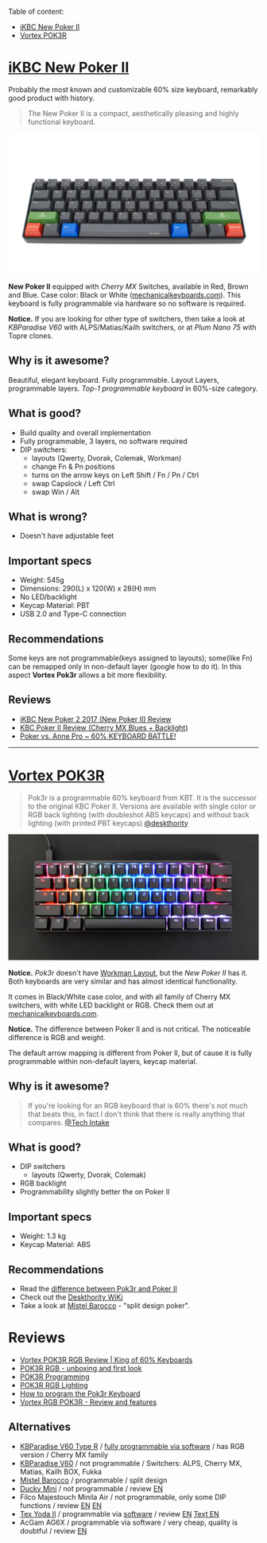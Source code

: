 Table of content:
- [iKBC New Poker II](#ikbc-new-poker-ii)
- [Vortex POK3R](#vortex-pok3r)

# [iKBC New Poker II](https://www.ikbckeyboard.com/product-page/new-poker-ii-black)

Probably the most known and customizable 60% size keyboard, remarkably good product with history.

> The New Poker II is a compact, aesthetically pleasing and highly functional keyboard.

![img](poker_ii.jpg?style=centerme)

**New Poker II** equipped with *Cherry MX* Switches, available in Red, Brown and Blue. Case color: Black or White ([mechanicalkeyboards.com](https://mechanicalkeyboards.com/shop/index.php?l=product_list&c=483)). This keyboard is fully programmable via hardware so no software is required.

**Notice.** If you are looking for other type of switchers, then take a look at *KBParadise V60* with ALPS/Matias/Kailh switchers, or at *Plum Nano 75* with Topre clones.

## Why is it awesome?
Beautiful, elegant keyboard. Fully programmable. Layout Layers, programmable layers. *Top-1 programmable keyboard* in 60%-size category.

## What is good?
- Build quality and overall implementation
- Fully programmable, 3 layers, no software required
- DIP switchers:
  * layouts (Qwerty, Dvorak, Colemak, Workman)
  * change Fn & Pn positions
  * turns on the arrow keys on Left Shift / Fn / Pn / Ctrl
  *  swap Capslock / Left Ctrl
   * swap Win / Alt

## What is wrong?
- Doesn't have adjustable feet

## Important specs
- Weight: 545g
- Dimensions: 290(L) x 120(W) x 28(H) mm
- No LED/backlight
- Keycap Material: PBT
- USB 2.0 and Type-C connection

## Recommendations
Some keys are not programmable(keys assigned to layouts); some(like Fn) can be remapped only in non-default layer (google how to do it). In this aspect **Vortex Pok3r** allows a bit more flexibility.

## Reviews
- [iKBC New Poker 2 2017 (New Poker II) Review](https://youtu.be/OEn0NfkS7ls)
- [KBC Poker II Review (Cherry MX Blues + Backlight)](https://youtu.be/ozMMsHJ4ix8)
- [Poker vs. Anne Pro ~ 60% KEYBOARD BATTLE!](https://youtu.be/EbnRgkCS73w)

---

# [Vortex POK3R](http://www.vortexgear.tw/vortex2_3.asp?kind=47&kind2=220)

> Pok3r is a programmable 60% keyboard from KBT. It is the successor to the original KBC Poker II. Versions are available with single color or RGB back lighting (with doubleshot ABS keycaps) and without back lighting (with printed PBT keycaps) [@deskthority](https://deskthority.net/wiki/Vortex_Pok3r)

![img](pok3r.jpg?style=centerme)

**Notice.** *Pok3r* doesn't have [Workman Layout](http://workmanlayout.org/), but the *New Poker II* has it. Both keyboards are very similar and has almost identical functionality.

It comes in Black/White case color, and with all family of Cherry MX switchers, with white LED backlight or RGB. Check them out at [mechanicalkeyboards.com](https://mechanicalkeyboards.com/shop/index.php?l=product_list&c=165).

**Notice.** The difference between Poker II and is not critical. The noticeable difference is RGB and weight.

The default arrow mapping is different from Poker II, but of cause it is fully programmable within non-default layers, keycap material.

## Why is it awesome?
> If you're looking for an RGB keyboard that is 60% there's not much that beats this, in fact I don't think that there is really anything that compares. [@Tech Intake](https://youtu.be/ppeti2j4qBE)

## What is good?
- DIP switchers
  * layouts (Qwerty, Dvorak, Colemak)
- RGB backlight
- Programmability slightly better the on Poker II

## Important specs
- Weight: 1.3 kg
- Keycap Material: ABS

## Recommendations
- Read the [difference between Pok3r and Poker II](https://www.reddit.com/r/MechanicalKeyboards/comments/6cq2sk/poker_ii_vs_pok3r_vs_new_poker_ii_programming/)
- Check out the [Deskthority WiKi](https://deskthority.net/wiki/Vortex_Pok3r)
- Take a look at [Mistel Barocco](../mistel_barocco/README.md) - "split design poker".

# Reviews
- [Vortex POK3R RGB Review | King of 60% Keyboards](https://youtu.be/ABrUCv3QCTQ)
- [POK3R RGB - unboxing and first look](https://youtu.be/J4_SWpOE6wM)
- [POK3R Programming](https://youtu.be/AlhQcHg7WRY)
- [POK3R RGB Lighting](https://youtu.be/dgs9g4UlGss)
- [How to program the Pok3r Keyboard](https://youtu.be/Z01umf9xbB8)
- [Vortex RGB POK3R - Review and features](https://youtu.be/ppeti2j4qBE)

## Alternatives
- [KBParadise V60 Type R](https://mechanicalkeyboards.com/shop/index.php?l=product_detail&p=3918) / [fully programmable via software](https://youtu.be/47G_m3M8P8I) / has RGB version / Cherry MX family
- [KBParadise V60](https://mechanicalkeyboards.com/shop/index.php?l=product_detail&p=3584) / not programmable / Switchers: ALPS, Cherry MX, Matias, Kailh BOX, Fukka
- [Mistel Barocco](../mistel_barocco/README.md) / programmable / split design
- [Ducky Mini](http://www.duckychannel.com.tw/en/ducky-mini/) / not programmable / review [EN](https://youtu.be/2fhi1K1NCsw)
- Filco Majestouch Minila Air / not programmable, only some DIP functions / review [EN](https://youtu.be/B6iX9N_-o-g) [EN](https://youtu.be/e1NwGeinRj0)
- [Tex Yoda II](https://mechanicalkeyboards.com/shop/index.php?l=product_list&c=515) / programmable via [software](https://yoda2.tex-design.com.tw/#layout) / review [EN](https://youtu.be/GyKQfuBmsyg) [Text EN](https://medium.com/@takezoe/tex-yoda-ii-mechanical-keyboard-with-trackpoint-review-6b4adfc30df2)
- AcGam AG6X / programmable via software / very cheap, quality is doubtful / review [EN](https://youtu.be/miJfZWqKEOw)
